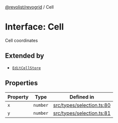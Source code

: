 [@revolist/revogrid](README.md) / Cell

# Interface: Cell

Cell coordinates

## Extended by

- [`EditCellStore`](Interface.EditCellStore.md)

## Properties

| Property | Type | Defined in |
| ------ | ------ | ------ |
| `x` | `number` | [src/types/selection.ts:80](https://github.com/revolist/revogrid/blob/04dd894203fb683ca28026a56e8b7c79feca958d/src/types/selection.ts#L80) |
| `y` | `number` | [src/types/selection.ts:81](https://github.com/revolist/revogrid/blob/04dd894203fb683ca28026a56e8b7c79feca958d/src/types/selection.ts#L81) |
